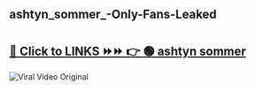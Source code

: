 
 ## ashtyn_sommer_-Only-Fans-Leaked

# <h2><a href="https://clipsfans.com/ashtyn_sommer_&ref=git">🔗 Click to LINKS ⏩⏩ 👉 🟢 ashtyn sommer  </a></h2>

<a href="https://clipsfans.com/ashtyn_sommer_&ref=git" rel="nofollow" data-target="animated-image.originalLink"><img src="https://i.ibb.co.com/xMMVF88/686577567.gif" alt="Viral Video Original" style="max-width: 100%; display: inline-block;" data-target="animated-image.originalImage"></a>
